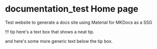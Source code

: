 # documentation_test Home page

Test website to generate a docs site using Material for MKDocs as a SSG

!!! tip
  here's a text box that shows a neat tip. 

and here's some more generic text below the tip box. 
